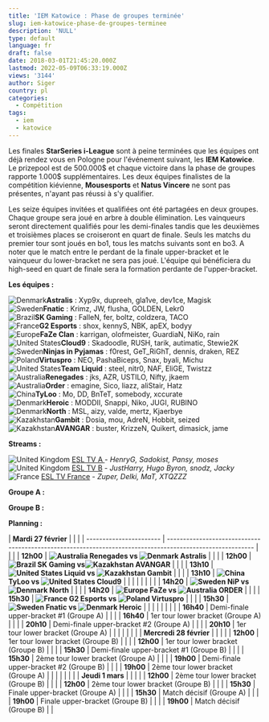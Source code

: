 ```yaml
---
title: 'IEM Katowice : Phase de groupes terminée'
slug: iem-katowice-phase-de-groupes-terminee
description: 'NULL'
type: default
language: fr
draft: false
date: 2018-03-01T21:45:20.000Z
lastmod: 2022-05-09T06:33:19.000Z
views: '3144'
author: Siger
country: pl
categories:
  - Compétition
tags:
  - iem
  - katowice
---
```

Les finales **StarSeries i-League** sont à peine terminées que les équipes ont déjà rendez vous en Pologne pour l'événement suivant, les **IEM Katowice**. Le prizepool est de 500.000$ et chaque victoire dans la phase de groupes rapporte 1.000$ supplémentaires. Les deux équipes finalistes de la compétition kiévienne, **Mousesports** et **Natus Vincere** ne sont pas présentes, n'ayant pas réussi à s'y qualifier.

Les seize équipes invitées et qualifiées ont été partagées en deux groupes. Chaque groupe sera joué en arbre à double élimination. Les vainqueurs seront directement qualifiés pour les demi-finales tandis que les deuxièmes et troisièmes places se croiseront en quart de finale. Seuls les matchs du premier tour sont joués en bo1, tous les matchs suivants sont en bo3\. A noter que le match entre le perdant de la finale upper-bracket et le vainqueur du lower-bracket ne sera pas joué. L'équipe qui bénéficiera du high-seed en quart de finale sera la formation perdante de l'upper-bracket.

**Les équipes :**

![Denmark](/images/countries/dk.svg)**⁠Astralis** : Xyp9x, dupreeh, gla1ve, dev1ce, Magisk  
![Sweden](/images/countries/se.svg)⁠**Fnatic** : Krimz, JW, flusha, GOLDEN, Lekr0  
![Brazil](/images/countries/br.svg)⁠**SK Gaming** : FalleN, fer, boltz, coldzera, TACO  
![France](/images/countries/fr.svg)⁠**G2 Esports** : shox, kennyS, NBK, apEX, bodyy  
![Europe](/images/countries/eu.svg)**⁠FaZe Clan** : karrigan, olofmeister, GuardiaN, NiKo, rain  
![United States](/images/countries/us.svg)⁠**Cloud9** : Skadoodle, RUSH, tarik, autimatic, Stewie2K  
![Sweden](/images/countries/se.svg)⁠**Ninjas in Pyjamas** : f0rest, GeT\_RiGhT, dennis, draken, REZ  
![Poland](/images/countries/pl.svg)**⁠Virtuspro** : NEO, PashaBiceps, Snax, byali, Michu  
![United States](/images/countries/us.svg)⁠**Team Liquid** : steel, nitr0, NAF, EliGE, Twistzz  
![Australia](/images/countries/au.svg)⁠**Renegades** : jks, AZR, USTILO, Nifty, jkaem  
![Australia](/images/countries/au.svg)⁠**Order** : emagine, Sico, liazz, aliStair, Hatz  
![China](/images/countries/cn.svg)⁠**TyLoo** : Mo, DD, BnTeT, somebody, xccurate  
![Denmark](/images/countries/dk.svg)⁠**Heroic** : MODDII, Snappi, Niko, JUGI, RUBINO  
![Denmark](/images/countries/dk.svg)⁠**North** : MSL, aizy, valde, mertz, Kjaerbye  
![Kazakhstan](/images/countries/kz.svg)⁠**Gambit** : Dosia, mou, AdreN, Hobbit, seized  
![Kazakhstan](/images/countries/kz.svg)⁠**AVANGAR** : buster, KrizzeN, Quikert, dimasick, jame

**Streams :** 

![United Kingdom](/images/countries/gb.svg)⁠ [ESL TV A ](https://www.twitch.tv/esl%5Fcsgo)\- _HenryG, Sadokist, Pansy, moses_  
![United Kingdom](/images/countries/gb.svg)⁠ [ESL TV B](https://www.twitch.tv/esl%5Fcsgob) \- _JustHarry, Hugo Byron, snodz, Jacky_  
![France](/images/countries/fr.svg)⁠ [ESL TV France](https://www.twitch.tv/esl%5Fcsgo%5Ffr) \- _Zuper, Delki, MaT, XTQZZZ_

**Groupe A :**
  
  
**Groupe B :**

**Planning :**

| **Mardi 27 février**    |                                                                                                           |  |
| ----------------------- | --------------------------------------------------------------------------------------------------------- |  |
| | **12h00**             | **![Australia](/images/countries/au.svg)⁠ Renegades vs ![Denmark](/images/countries/dk.svg)⁠ Astralis**   |  |
| | **12h00**             | **![Brazil](/images/countries/br.svg)⁠ SK Gaming vs![Kazakhstan](/images/countries/kz.svg)⁠ AVANGAR**     |  |
| | **13h10**             | **![United States](/images/countries/us.svg)⁠ Liquid vs ![Kazakhstan](/images/countries/kz.svg)⁠ Gambit** |  |
| | **13h10**             | **![China](/images/countries/cn.svg)⁠ TyLoo vs ![United States](/images/countries/us.svg)⁠ Cloud9**       |  |
| |                       |                                                                                                           |  |
| | **14h20**             | **![Sweden](/images/countries/se.svg)⁠ NiP vs ![Denmark](/images/countries/dk.svg)⁠ North**               |  |
| | **14h20**             | **![Europe](/images/countries/eu.svg)⁠ FaZe vs ![Australia](/images/countries/au.svg)⁠ ORDER**            |  |
| | **15h30**             | **![France](/images/countries/fr.svg)⁠ G2 Esports vs ![Poland](/images/countries/pl.svg)⁠ Virtuspro**     |  |
| | **15h30**             | **![Sweden](/images/countries/se.svg)⁠ Fnatic vs ![Denmark](/images/countries/dk.svg)⁠ Heroic**           |  |
| |                       |                                                                                                           |  |
| | **16h40**             | Demi-finale upper-bracket #1 (Groupe A)                                                                   |  |
| | **16h40**             | 1er tour lower bracket (Groupe A)                                                                         |  |
| | **20h10**             | Demi-finale upper-bracket #2 (Groupe A)                                                                   |  |
| | **20h10**             | 1er tour lower bracket (Groupe A)                                                                         |  |
| |                       |                                                                                                           |  |
| **Mercredi 28 février** |                                                                                                           |  |
| | **12h00**             | 1er tour lower bracket (Groupe B)                                                                         |  |
| | **12h00**             | 1er tour lower bracket (Groupe B)                                                                         |  |
| | **15h30**             | Demi-finale upper-bracket #1 (Groupe B)                                                                   |  |
| | **15h30**             | 2ème tour lower bracket (Groupe A)                                                                        |  |
| | **19h00**             | Demi-finale upper-bracket #2 (Groupe B)                                                                   |  |
| | **19h00**             | 2ème tour lower bracket (Groupe A)                                                                        |  |
| |                       |                                                                                                           |  |
| **Jeudi 1 mars**        |                                                                                                           |  |
| | **12h00**             | 2ème tour lower bracket (Groupe B)                                                                        |  |
| | **12h00**             | 2ème tour lower bracket (Groupe B)                                                                        |  |
| | **15h30**             | Finale upper-bracket (Groupe A)                                                                           |  |
| | **15h30**             | Match décisif (Groupe A)                                                                                  |  |
| | **19h00**             | Finale upper-bracket (Groupe B)                                                                           |  |
| | **19h00**             | Match décisif (Groupe B)                                                                                  |  |
